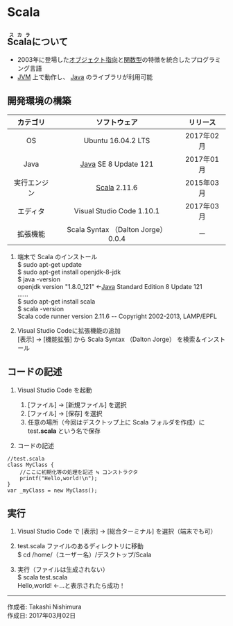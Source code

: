 # Scala

## <ruby>Scala<rt>スカラ</rt></ruby>について

* 2003年に登場した[オブジェクト指向](http://bit.ly/2mHlvGq)と[関数型](http://bit.ly/1KTmmNW)の特徴を統合したプログラミング言語
* [JVM](http://bit.ly/2leHp6T) 上で動作し、 [Java](https://ja.wikipedia.org/wiki/Java) のライブラリが利用可能

## 開発環境の構築

|カテゴリ|ソフトウェア|リリース|
|:--:|:--:|:--:|
|OS|Ubuntu 16.04.2 LTS|2017年02月|
|Java|[Java](https://ja.wikipedia.org/wiki/Java) SE 8 Update 121 |2017年01月|
|実行エンジン|[Scala](https://ja.wikipedia.org/wiki/Scala) 2.11.6|2015年03月|
|エディタ|Visual Studio Code 1.10.1|2017年03月|
|拡張機能|Scala Syntax （Dalton Jorge） 0.0.4|ー|

1. 端末で Scala のインストール  
    $ sudo apt-get update  
    $ sudo apt-get install openjdk-8-jdk  
    $ java -version  
    openjdk version "1.8.0_121" ←[Java](https://ja.wikipedia.org/wiki/Java) Standard Edition 8 Update 121  
    ……  
    $ sudo apt-get install scala  
    $ scala -version  
    Scala code runner version 2.11.6 -- Copyright 2002-2013, LAMP/EPFL  

1. Visual Studio Codeに拡張機能の追加  
    [表示] → [機能拡張] から Scala Syntax （Dalton Jorge） を検索＆インストール

## コードの記述

1. Visual Studio Code を起動
    1. [ファイル] → [新規ファイル] を選択
    1. [ファイル] → [保存] を選択
    1. 任意の場所（今回はデスクトップ上に Scala フォルダを作成）に test<b>.scala</b> という名で保存  

1. コードの記述
```
//test.scala
class MyClass {
    //ここに初期化等の処理を記述 ≒ コンストラクタ
    printf("Hello,world!\n");
}
var _myClass = new MyClass();
```

## 実行

1. Visual Studio Code で [表示] → [総合ターミナル] を選択（端末でも可）

1. test.scala ファイルのあるディレクトリに移動  
$ cd /home/（ユーザー名）/デスクトップ/Scala

1. 実行（ファイルは生成されない）  
$ scala test.scala  
Hello,world! ←…と表示されたら成功！  

***
作成者: Takashi Nishimura  
作成日: 2017年03月02日